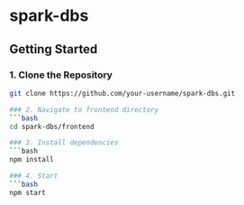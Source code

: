 # spark-dbs

## Getting Started

### 1. Clone the Repository
```bash
git clone https://github.com/your-username/spark-dbs.git

### 2. Navigate to frontend directory
```bash
cd spark-dbs/frontend

### 3. Install dependencies
```bash
npm install

### 4. Start
```bash
npm start
